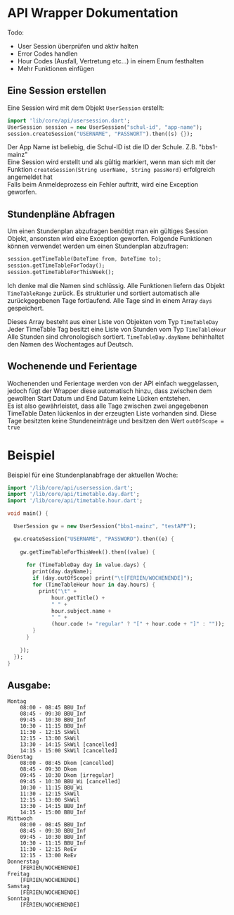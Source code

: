 # API Wrapper Dokumentation
Todo: 
- User Session überprüfen und aktiv halten
- Error Codes handlen
- Hour Codes (Ausfall, Vertretung etc...) in einem Enum festhalten
- Mehr Funktionen einfügen

## Eine Session erstellen

Eine Session wird mit dem Objekt `UserSession` erstellt:
```dart
import 'lib/core/api/usersession.dart';
UserSession session = new UserSession("schul-id", "app-name");
session.createSession("USERNAME", "PASSWORT").then((s) {});
```
Der App Name ist beliebig, die Schul-ID ist die ID der Schule. Z.B. "bbs1-mainz"<br>
Eine Session wird erstellt und als gültig markiert, wenn man sich mit der Funktion `createSession(String userName, String passWord)` erfolgreich angemeldet hat<br>
Falls beim Anmeldeprozess ein Fehler auftritt, wird eine Exception geworfen.

## Stundenpläne Abfragen

Um einen Stundenplan abzufragen benötigt man ein gültiges Session Objekt, ansonsten wird eine Exception geworfen.
Folgende Funktionen können verwendet werden um einen Stundenplan abzufragen:

```dart
session.getTimeTable(DateTime from, DateTime to);
session.getTimeTableForToday();
session.getTimeTableForThisWeek();
```
Ich denke mal die Namen sind schlüssig.
Alle Funktionen liefern das Objekt `TimeTableRange` zurück. Es strukturier und sortiert automatisch alle zurückgegebenen Tage fortlaufend.
Alle Tage sind in einem Array `days` gespeichert.

Dieses Array besteht aus einer Liste von Objekten vom Typ `TimeTableDay`
Jeder TimeTable Tag besitzt eine Liste von Stunden vom Typ `TimeTableHour`
Alle Stunden sind chronologisch sortiert. `TimeTableDay.dayName` behinhaltet den Namen des Wochentages auf Deutsch.

## Wochenende und Ferientage
Wochenenden und Ferientage werden von der API einfach weggelassen, jedoch fügt der Wrapper diese automatisch hinzu, dass zwischen dem gewollten Start Datum und End Datum keine Lücken entstehen.<br>
Es ist also gewährleistet, dass alle Tage zwischen zwei angegebenen TimeTable Daten lückenlos in der erzeugten Liste vorhanden sind.
Diese Tage besitzten keine Stundeneinträge und besitzen den Wert `outOfScope = true` 

# Beispiel
Beispiel für eine Stundenplanabfrage der aktuellen Woche:

```dart
import '/lib/core/api/usersession.dart';
import '/lib/core/api/timetable.day.dart';
import '/lib/core/api/timetable.hour.dart';

void main() {

  UserSession gw = new UserSession("bbs1-mainz", "testAPP");

  gw.createSession("USERNAME", "PASSWORD").then((e) {
   
    gw.getTimeTableForThisWeek().then((value) {
    
      for (TimeTableDay day in value.days) {
        print(day.dayName);
        if (day.outOfScope) print("\t[FERIEN/WOCHENENDE]");
        for (TimeTableHour hour in day.hours) {
          print("\t" +
              hour.getTitle() +
              " " +
              hour.subject.name +
              " " +
              (hour.code != "regular" ? "[" + hour.code + "]" : ""));
        }
      }
      
    });
  });
}

```
## Ausgabe:

```
Montag
	08:00 - 08:45 BBU_Inf 
	08:45 - 09:30 BBU_Inf 
	09:45 - 10:30 BBU_Inf 
	10:30 - 11:15 BBU_Inf 
	11:30 - 12:15 SkWil 
	12:15 - 13:00 SkWil 
	13:30 - 14:15 SkWil [cancelled]
	14:15 - 15:00 SkWil [cancelled]
Dienstag
	08:00 - 08:45 Dkom [cancelled]
	08:45 - 09:30 Dkom 
	09:45 - 10:30 Dkom [irregular]
	09:45 - 10:30 BBU_Wi [cancelled]
	10:30 - 11:15 BBU_Wi 
	11:30 - 12:15 SkWil 
	12:15 - 13:00 SkWil 
	13:30 - 14:15 BBU_Inf 
	14:15 - 15:00 BBU_Inf 
Mittwoch
	08:00 - 08:45 BBU_Inf 
	08:45 - 09:30 BBU_Inf 
	09:45 - 10:30 BBU_Inf 
	10:30 - 11:15 BBU_Inf 
	11:30 - 12:15 ReEv 
	12:15 - 13:00 ReEv 
Donnerstag
	[FERIEN/WOCHENENDE]
Freitag
	[FERIEN/WOCHENENDE]
Samstag
	[FERIEN/WOCHENENDE]
Sonntag
	[FERIEN/WOCHENENDE]

```
